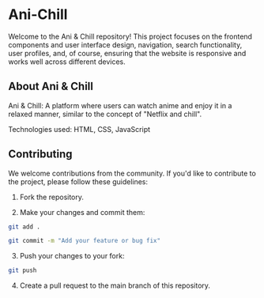 # Ani-Chill

Welcome to the Ani & Chill repository! This project focuses on the frontend components and user interface design, navigation, search functionality, user profiles, and, of course, ensuring that the website is responsive and works well across different devices.

## About Ani & Chill

Ani & Chill: A platform where users can watch anime and enjoy it in a relaxed manner, similar to the concept of "Netflix and chill".

Technologies used: HTML, CSS, JavaScript

## Contributing
We welcome contributions from the community. If you'd like to contribute to the project, please follow these guidelines:

1. Fork the repository.

2. Make your changes and commit them:
```bash
git add .
```
```bash
git commit -m "Add your feature or bug fix"
```

3. Push your changes to your fork:
```bash
git push
```

4. Create a pull request to the main branch of this repository.